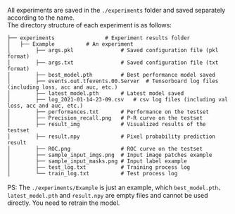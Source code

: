 All experiments are saved in the `./experiments` folder and saved separately according to the name.   
The directory structure of each experiment is as follows:
``` 
├── experiments    		       # Experiment results folder
│   ├── Example          # An experiment
│        ├── args.pkl			    # Saved configuration file (pkl format)
│        ├── args.txt			    # Saved configuration file (txt format)
│        ├── best_model.pth 		# Best performance model saved
│        ├── events.out.tfevents.00.Server	# Tensorboard log files (including loss, acc and auc, etc.)
│        ├── latest_model.pth		# Latest model saved
│        ├── log_2021-01-14-23-09.csv 	# csv log files (including val loss, acc and auc, etc.)
│        ├── performances.txt		# Performance on the testset
│        ├── Precision_recall.png  	# P-R curve on the testset
│        ├── result_img		        # Visualized results of the testset
│        ├── result.npy		        # Pixel probability prediction result
│        ├── ROC.png			    # ROC curve on the testset
│        ├── sample_input_imgs.png	# Input image patches example
│        ├── sample_input_masks.png	# Input label example
│        ├── test_log.txt		    # Training process log
│        └── train_log.txt		    # Test process log
```
PS: The `./experiments/Example` is just an example, which `best_model.pth`、`latest_model.pth` and `result.npy` are empty files and cannot be used directly. You need to retrain the model.